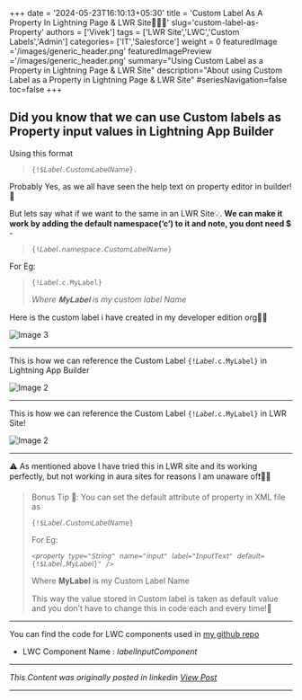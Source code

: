 +++
date = '2024-05-23T16:10:13+05:30'
title = 'Custom Label As A Property In Lightning Page & LWR Site🔖🔖🔖'
slug='custom-label-as-Property'
authors = ['Vivek']
tags = ['LWR Site','LWC','Custom Labels','Admin']
categories= ['IT','Salesforce']
weight = 0
featuredImage ='/images/generic_header.png'
featuredImagePreview ='/images/generic_header.png'
summary="Using Custom Label as a Property in Lightning Page & LWR Site"
description="About using Custom Label as a Property in Lightning Page & LWR Site"
#seriesNavigation=false
toc=false
+++
&nbsp;  
 
## Did you know that we can use Custom labels as Property input values in Lightning App Builder 

Using this format

> ```{!$𝘓𝘢𝘣𝘦𝘭.𝘊𝘶𝘴𝘵𝘰𝘮𝘓𝘢𝘣𝘦𝘭𝘕𝘢𝘮𝘦}. ```


Probably Yes, as we all have seen the help text on property editor in builder! 🔖
 
But lets say what if we want to the same in an LWR Site💡. **We can make it work by adding the default namespace(‘c’) to it and note, you dont need $** - 
> ```{!𝘓𝘢𝘣𝘦𝘭.𝘯𝘢𝘮𝘦𝘴𝘱𝘢𝘤𝘦.𝘊𝘶𝘴𝘵𝘰𝘮𝘓𝘢𝘣𝘦𝘭𝘕𝘢𝘮𝘦}```

For Eg:
>```{!𝘓𝘢𝘣𝘦𝘭.c.MyLabel}```
>
>*Where 𝐌𝐲𝐋𝐚𝐛𝐞𝐥 is my custom label Name*


 Here is the custom label i have created in my developer edition org👨‍💻


![Image 3](/images/p1_3.jpg)


***

This is how we can reference the Custom Label ```{!𝘓𝘢𝘣𝘦𝘭.c.MyLabel}``` in Lightning App Builder


![Image 2](/images/p1_1.jpg)


***


This is how we can reference the Custom Label ```{!𝘓𝘢𝘣𝘦𝘭.c.MyLabel}``` in LWR Site!


![Image 2](/images/p1_2.jpg)

***
 
⚠ As mentioned above I have tried this in LWR site and its working perfectly, but not working in aura sites for reasons I am unaware of❗🤷‍♂️

>Bonus Tip 🎯: You can set the default attribute of property in XML file as 
>
>  ```{!$𝘓𝘢𝘣𝘦𝘭.𝘊𝘶𝘴𝘵𝘰𝘮𝘓𝘢𝘣𝘦𝘭𝘕𝘢𝘮𝘦}```
>
>For Eg:
>
>```<𝘱𝘳𝘰𝘱𝘦𝘳𝘵𝘺 𝘵𝘺𝘱𝘦="𝘚𝘵𝘳𝘪𝘯𝘨" 𝘯𝘢𝘮𝘦="𝘪𝘯𝘱𝘶𝘵" 𝘭𝘢𝘣𝘦𝘭="𝘐𝘯𝘱𝘶𝘵𝘛𝘦𝘹𝘵" 𝘥𝘦𝘧𝘢𝘶𝘭𝘵={!$𝘓𝘢𝘣𝘦𝘭.𝘔𝘺𝘓𝘢𝘣𝘦𝘭}" />```
>
>Where 𝐌𝐲𝐋𝐚𝐛𝐞𝐥 is my Custom Label Name 
>
>This way the value stored in Custom label is taken as default value and you don’t have to change this in code each and every time!🚀

***


You can find the code for LWC components used in [my github repo](https://lnkd.in/gJuqNBg8)
- LWC Component Name : *labelInputComponent*

***

*This Content was originally posted in linkedin [View Post](https://www.linkedin.com/posts/vivekvismayam_lwc-property-builder-activity-7259568748183879680-WEhL?utm_source=social_share_send&utm_medium=member_desktop_web&rcm=ACoAAA_bVqsB5ZA6FQt9Rk3q8WfamtkMsTNLxRo)*

***